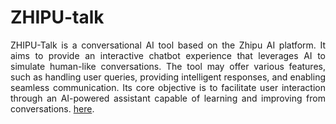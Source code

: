 # ZHIPU-talk
<div style="text-align: justify"> ZHIPU-Talk is a conversational AI tool based on the Zhipu AI platform. It aims to provide an interactive chatbot experience that leverages AI to simulate human-like conversations. The tool may offer various features, such as handling user queries, providing intelligent responses, and enabling seamless communication. Its core objective is to facilitate user interaction through an AI-powered assistant capable of learning and improving from conversations. <a href="https://sean28.github.io/ZHIPU-talk/">here</a>.</div>
<div style="text-align: justify"> <br> </div>
